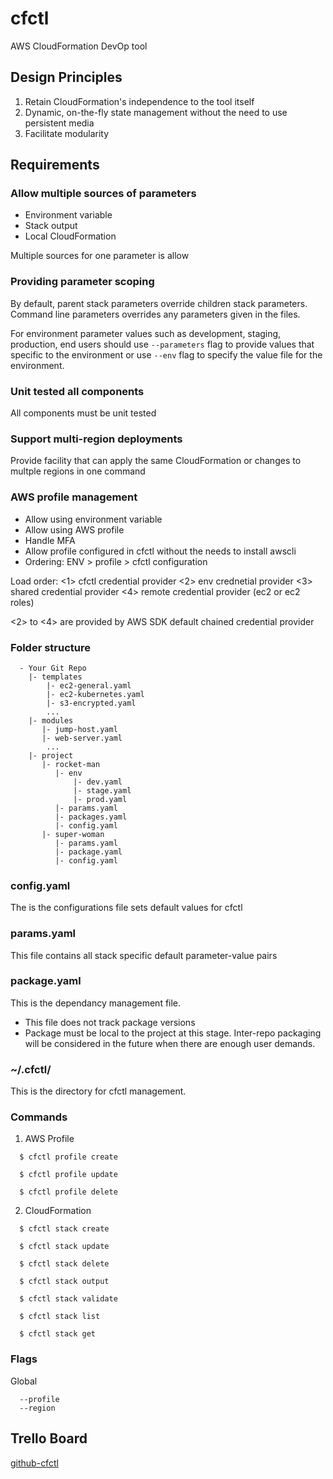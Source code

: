 # cfctl
AWS CloudFormation DevOp tool

## Design Principles
1. Retain CloudFormation's independence to the tool itself
2. Dynamic, on-the-fly state management without the need to use persistent media
3. Facilitate modularity

## Requirements

### Allow multiple sources of parameters
- Environment variable
- Stack output
- Local CloudFormation

Multiple sources for one parameter is allow

### Providing parameter scoping
By default, parent stack parameters override children stack parameters.
Command line parameters overrides any parameters given in the files.

For environment parameter values such as development, staging, production, end users should use `--parameters` flag to provide values that specific to the environment or use `--env` flag to specify the value file for the environment.

### Unit tested all components
All components must be unit tested

### Support multi-region deployments
Provide facility that can apply the same CloudFormation or changes to multple regions in one command

### AWS profile management
- Allow using environment variable
- Allow using AWS profile
- Handle MFA
- Allow profile configured in cfctl without the needs to install awscli
- Ordering: ENV > profile > cfctl configuration

Load order:
<1> cfctl credential provider
<2> env crednetial provider
<3> shared credential provider
<4> remote credential provider (ec2 or ec2 roles)

<2> to <4> are provided by AWS SDK default chained credential provider

### Folder structure
```  
  - Your Git Repo
    |- templates
        |- ec2-general.yaml
        |- ec2-kubernetes.yaml
        |- s3-encrypted.yaml
        ...
    |- modules
       |- jump-host.yaml
       |- web-server.yaml
        ...
    |- project
       |- rocket-man
          |- env
              |- dev.yaml
              |- stage.yaml
              |- prod.yaml
          |- params.yaml
          |- packages.yaml
          |- config.yaml
       |- super-woman
          |- params.yaml
          |- package.yaml
          |- config.yaml
```

### config.yaml
The is the configurations file sets default values for cfctl

### params.yaml
This file contains all stack specific default parameter-value pairs

### package.yaml
This is the dependancy management file.

- This file does not track package versions
- Package must be local to the project at this stage. Inter-repo packaging will be considered in the future when there are enough user demands.

### ~/.cfctl/
This is the directory for cfctl management.

### Commands
1. AWS Profile
```
  $ cfctl profile create
  
  $ cfctl profile update
  
  $ cfctl profile delete
```  
2. CloudFormation
```
  $ cfctl stack create
  
  $ cfctl stack update
  
  $ cfctl stack delete
  
  $ cfctl stack output
  
  $ cfctl stack validate
  
  $ cfctl stack list
  
  $ cfctl stack get
```  
### Flags

Global
```
  --profile 
  --region
```


Trello Board
---
[github-cfctl](https://trello.com/b/3etT9edo/github-cfctl)
